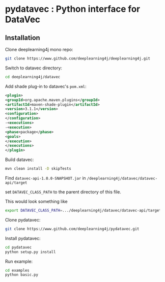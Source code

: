 # pydatavec : Python interface for DataVec

## Installation

Clone deeplearning4j mono repo:

```bash
git clone https://www.github.com/deeplearning4j/deeplearning4j.git
```

Switch to datavec directory:

```bash
cd deeplearning4j/datavec
```

Add shade plug-in to datavec's `pom.xml`:

```xml
<plugin>
<groupId>org.apache.maven.plugins</groupId>
<artifactId>maven-shade-plugin</artifactId>
<version>3.1.1</version>
<configuration>
</configuration>
-<executions>
-<execution>
<phase>package</phase>
<goals>
</execution>
</executions>
</plugin>
```

Build datavec:

```bash
mvn clean install -D skipTests
```

Find `datavec-api-1.0.0-SNAPSHOT.jar` in `/deeplearning4j/datavec/datavec-api/target`

set `DATAVEC_CLASS_PATH` to the parent directory of this file.

This would look something like
```bash
export DATAVEC_CLASS_PATH=.../deeplearning4j/datavec/datavec-api/target
```

Clone pydatavec:

```bash
git clone https://www.github.com/deeplearning4j/pydatavec.git
```

Install pydatavec:

```bash
cd pydatavec
python setup.py install
```

Run example:

```bash
cd examples
python basic.py
```

